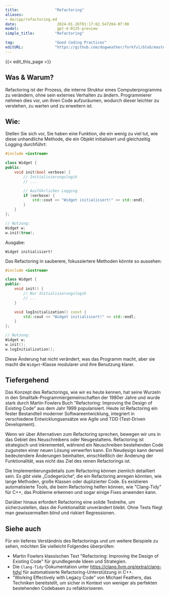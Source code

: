 ```yaml
---
title:                "Refactoring"
aliases:
- de/cpp/refactoring.md
date:                  2024-01-26T01:17:02.547204-07:00
model:                 gpt-4-0125-preview
simple_title:         "Refactoring"

tag:                  "Good Coding Practices"
editURL:              "https://github.com/dogweather/forkful/blob/master/content/de/cpp/refactoring.md"
---
```


{{< edit_this_page >}}

## Was & Warum?

Refactoring ist der Prozess, die interne Struktur eines Computerprogramms zu verändern, ohne sein externes Verhalten zu ändern. Programmierer nehmen dies vor, um ihren Code aufzuräumen, wodurch dieser leichter zu verstehen, zu warten und zu erweitern ist.

## Wie:

Stellen Sie sich vor, Sie haben eine Funktion, die ein wenig zu viel tut, wie diese unhandliche Methode, die ein Objekt initialisiert und gleichzeitig Logging durchführt:

```C++
#include <iostream>

class Widget {
public:
    void init(bool verbose) {
        // Initialisierungslogik
        // ...

        // Ausführliches Logging
        if (verbose) {
            std::cout << "Widget initialisiert!" << std::endl;
        }
    }
};

// Nutzung:
Widget w;
w.init(true);
```

Ausgabe:
```
Widget initialisiert!
```

Das Refactoring in sauberere, fokussiertere Methoden könnte so aussehen:

```C++
#include <iostream>

class Widget {
public:
    void init() {
        // Nur Initialisierungslogik
        // ...
    }

    void logInitialization() const {
        std::cout << "Widget initialisiert!" << std::endl;
    }
};

// Nutzung:
Widget w;
w.init();
w.logInitialization();
```

Diese Änderung hat nicht verändert, was das Programm macht, aber sie macht die `Widget`-Klasse modularer und ihre Benutzung klarer.

## Tiefergehend

Das Konzept des Refactorings, wie wir es heute kennen, hat seine Wurzeln in den Smalltalk-Programmiergemeinschaften der 1980er Jahre und wurde stark durch Martin Fowlers Buch "Refactoring: Improving the Design of Existing Code" aus dem Jahr 1999 popularisiert. Heute ist Refactoring ein fester Bestandteil moderner Softwareentwicklung, integriert in verschiedene Entwicklungsansätze wie Agile und TDD (Test-Driven Development).

Wenn wir über Alternativen zum Refactoring sprechen, bewegen wir uns in das Gebiet des Neuschreibens oder Neugestaltens. Refactoring ist strategisch und inkrementell, während ein Neuschreiben bestehenden Code zugunsten einer neuen Lösung verwerfen kann. Ein Neudesign kann derweil bedeutendere Änderungen beinhalten, einschließlich der Änderung der Funktionalität, was nicht das Ziel des reinen Refactorings ist.

Die Implementierungsdetails zum Refactoring können ziemlich detailliert sein. Es gibt viele „Codegerüche“, die ein Refactoring anregen könnten, wie lange Methoden, große Klassen oder duplizierter Code. Es existieren automatisierte Tools, die beim Refactoring helfen können, wie "Clang-Tidy" für C++, das Probleme erkennen und sogar einige Fixes anwenden kann.

Darüber hinaus erfordert Refactoring eine solide Testreihe, um sicherzustellen, dass die Funktionalität unverändert bleibt. Ohne Tests fliegt man gewissermaßen blind und riskiert Regressionen.

## Siehe auch

Für ein tieferes Verständnis des Refactorings und um weitere Beispiele zu sehen, möchten Sie vielleicht Folgendes überprüfen:

- Martin Fowlers klassischen Text "Refactoring: Improving the Design of Existing Code" für grundlegende Ideen und Strategien.
- Die `Clang-Tidy`-Dokumentation unter https://clang.llvm.org/extra/clang-tidy/ für automatisierte Refactoring-Unterstützung in C++.
- "Working Effectively with Legacy Code" von Michael Feathers, das Techniken bereitstellt, um sicher in Kontext von weniger als perfekten bestehenden Codebasen zu refaktorisieren.
